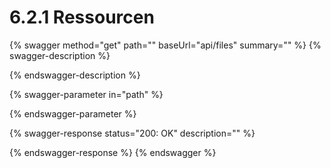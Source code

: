 # 6.2.1 Ressourcen

{% swagger method="get" path="" baseUrl="api/files" summary="" %}
{% swagger-description %}

{% endswagger-description %}

{% swagger-parameter in="path" %}

{% endswagger-parameter %}

{% swagger-response status="200: OK" description="" %}

{% endswagger-response %}
{% endswagger %}
